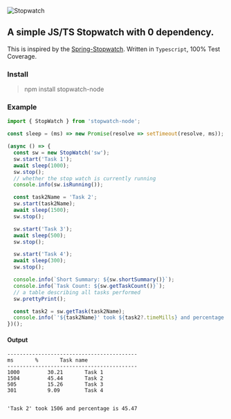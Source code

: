 ![Stopwatch](https://cdn.iconscout.com/icon/premium/png-256-thumb/stopwatch-13-111965.png)

## A simple JS/TS Stopwatch with 0 dependency.
This is inspired by the [Spring-Stopwatch](https://docs.spring.io/spring-framework/docs/current/javadoc-api/org/springframework/util/StopWatch.html). Written in `Typescript`, 100% Test Coverage.

### Install
> npm install stopwatch-node

### Example
```javascript
import { StopWatch } from 'stopwatch-node';

const sleep = (ms) => new Promise(resolve => setTimeout(resolve, ms));

(async () => {
  const sw = new StopWatch('sw');
  sw.start('Task 1');
  await sleep(1000);
  sw.stop();
  // whether the stop watch is currently running
  console.info(sw.isRunning());

  const task2Name = 'Task 2';
  sw.start(task2Name);
  await sleep(1500);
  sw.stop();

  sw.start('Task 3');
  await sleep(500);
  sw.stop();

  sw.start('Task 4');
  await sleep(300);
  sw.stop();

  console.info(`Short Summary: ${sw.shortSummary()}`);
  console.info(`Task Count: ${sw.getTaskCount()}`);
  // a table describing all tasks performed
  sw.prettyPrint();

  const task2 = sw.getTask(task2Name);
  console.info(`'${task2Name}' took ${task2?.timeMills} and percentage is ${task2?.percentage}`);
})();
```

#### Output
```
------------------------------------------
ms 		 % 		 Task name
------------------------------------------
1000 		 30.21 		 Task 1
1504 		 45.44 		 Task 2
505 		 15.26 		 Task 3
301 		 9.09 		 Task 4


'Task 2' took 1506 and percentage is 45.47
```

